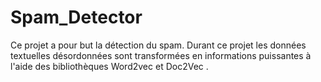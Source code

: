 # Spam_Detector
Ce projet a pour but la détection du spam. Durant ce projet les données textuelles désordonnées sont transformées en informations puissantes à l'aide des bibliothèques Word2vec et Doc2Vec .
